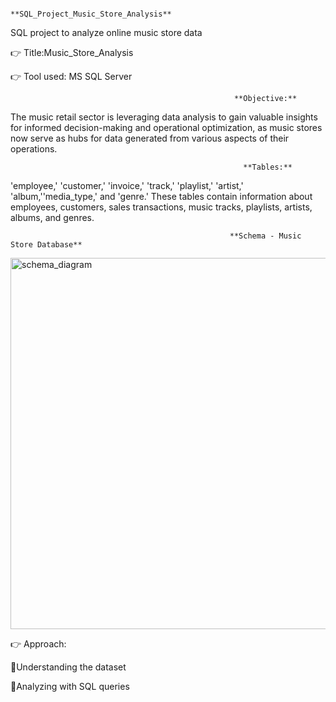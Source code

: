                                             **SQL_Project_Music_Store_Analysis**
SQL project to analyze online music store data

👉 Title:Music_Store_Analysis

👉 Tool used: MS SQL Server

                                                      **Objective:**
The music retail sector is leveraging data analysis to gain valuable insights for informed decision-making and operational optimization, as music stores now serve as hubs for data generated from various aspects of their operations.

                                                        **Tables:**
'employee,' 'customer,' 'invoice,' 'track,' 'playlist,' 'artist,' 'album,''media_type,' and 'genre.' These tables contain information about employees, customers, sales transactions, music tracks, playlists, artists, albums, and genres.

                                                     **Schema - Music Store Database**
<img width="594" alt="schema_diagram" src="https://github.com/venkateshkadari493/Project-Portfolio/assets/144048777/3807f663-a18d-405f-973f-0fe9be6e09d9">

👉 Approach:

📝Understanding the dataset

📝Analyzing with SQL queries

